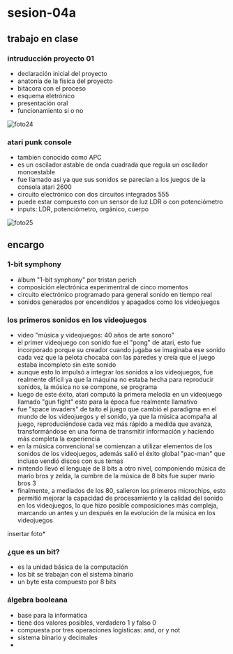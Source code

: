 # sesion-04a
## trabajo en clase
### intruducción proyecto 01
- declaración inicial del proyecto
- anatonía de la fisíca del proyecto
- bitácora con el proceso
- esquema eletrónico
- presentación oral
- funcionamiento si o no

![foto24](https://github.com/user-attachments/assets/8889d4e3-4fbe-4b6b-8fb7-942a3945ca6c)

### atari punk console
- tambien conocido como APC
- es un oscilador astable de onda cuadrada que regula un oscilador monoestable
- fue llamado asi ya que sus sonidos se parecian a los juegos de la consola atari 2600
- circuito electrónico con dos circuitos integrados 555
- puede estar compuesto con un sensor de luz LDR o con potenciómetro
- inputs: LDR, potenciómetro, orgánico, cuerpo

![foto25](https://github.com/user-attachments/assets/0ddab1f7-4246-468b-9228-71fd9bee2ae2)

## encargo
### 1-bit symphony
- álbum "1-bit synphony" por tristan perich
- composición electrónica experimentral de cinco momentos
- circuito electrónico programado para general sonido en tiempo real
-  sonidos generados por encendidos y apagados como los videojuegos

### los primeros sonidos en los videojuegos
- video "música y videojuegos: 40 años de arte sonoro"
- el primer videojuego con sonido fue el "pong" de atari, esto fue incorporado porque su creador cuando jugaba se imaginaba ese sonido cada vez que la pelota chocaba con las paredes y creía que el juego estaba incompleto sin este sonido
- aunque esto lo impulsó a integrar los sonidos a los videojuegos, fue realmente difícil ya que la máquina no estaba hecha para reproducir sonidos, la música no se compone, se programa
- luego de este éxito, atari computó la primera melodía en un videojuego llamado "gun fight" esto para la época fue realmente llamativo
- fue "space invaders" de taito el juego que cambió el paradigma en el mundo de los videojuegos y el sonido, ya que la música acompaña al juego, reproduciéndose cada vez más rápido a medida que avanza, transformándose en una forma de transmitir información y haciendo más completa la experiencia
- en la música convencional se comienzan a utilizar elementos de los sonidos de los videojuegos, además salió el éxito global "pac-man" que incluso vendió discos con sus temas
- nintendo llevó el lenguaje de 8 bits a otro nivel, componiendo música de mario bros y zelda, la cumbre de la música de 8 bits fue super mario bros 3
- finalmente, a mediados de los 80, salieron los primeros microchips, esto permitió mejorar la capacidad de procesamiento y la calidad del sonido en los videojuegos, lo que hizo posible composiciones más compleja, marcando un antes y un después en la evolución de la música en los videojuegos

insertar foto*

### ¿que es un bit?
- es la unidad básica de la computación
- los bit se trabajan con el sistema binario
- un byte esta compuesto por 8 bits

### álgebra booleana 
- base para la informatica
- tiene dos valores posibles, verdadero 1 y falso 0
- compuesta por tres operaciones logisticas: and, or y not
- sistema binario y decimales
- 
